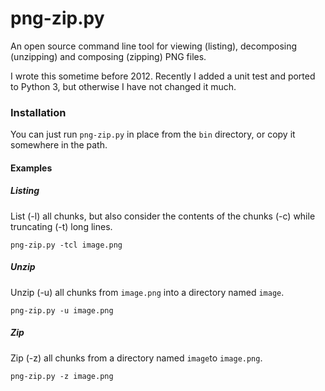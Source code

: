 # png-zip.py

An open source command line tool for viewing (listing), decomposing (unzipping) and composing (zipping) PNG files.

I wrote this sometime before 2012. Recently I added a unit test and ported to Python 3, but otherwise I have not changed it much.

### Installation

You can just run `png-zip.py` in place from the `bin` directory, or copy it somewhere in the path.

#### Examples

##### Listing

List (-l) all chunks, but also consider the contents of the chunks (-c) while truncating (-t) long lines.
```shell
png-zip.py -tcl image.png
```

##### Unzip

Unzip (-u) all chunks from `image.png` into a directory named `image`.
```shell
png-zip.py -u image.png
```
##### Zip

Zip (-z) all chunks from a directory named `image`to `image.png`.
```shell
png-zip.py -z image.png
```
